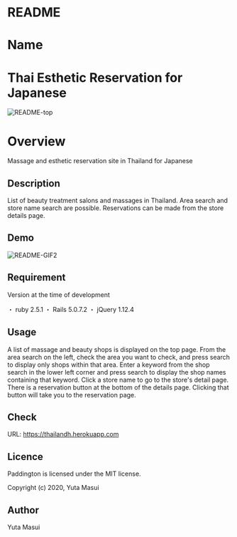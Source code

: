 # README

Name
====
# Thai Esthetic Reservation for Japanese

![README-top](https://user-images.githubusercontent.com/59570189/73813981-11edac00-4825-11ea-87f1-e5b768dd0443.jpg)


# Overview

Massage and esthetic reservation site in Thailand for Japanese

## Description

List of beauty treatment salons and massages in Thailand.
Area search and store name search are possible.
Reservations can be made from the store details page.

## Demo

![README-GIF2](https://user-images.githubusercontent.com/59570189/73819463-effb2600-4832-11ea-82c6-7cc9b3b295ec.gif)

## Requirement

Version at the time of development

・ ruby 2.5.1
・ Rails 5.0.7.2
・ jQuery 1.12.4


## Usage

A list of massage and beauty shops is displayed on the top page. From the area search on the left, check the area you want to check, and press search to display only shops within that area. Enter a keyword from the shop search in the lower left corner and press search to display the shop names containing that keyword.
Click a store name to go to the store's detail page. There is a reservation button at the bottom of the details page. Clicking that button will take you to the reservation page.

## Check

URL:  https://thailandh.herokuapp.com

## Licence

Paddington is licensed under the MIT license.

Copyright (c) 2020, Yuta Masui

## Author

Yuta Masui